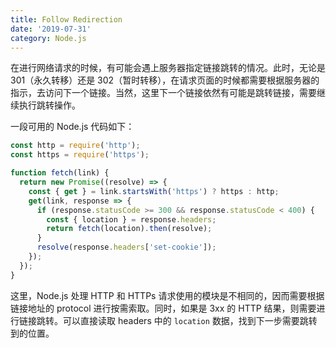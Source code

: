 ```yaml
---
title: Follow Redirection
date: '2019-07-31'
category: Node.js
---
```


在进行网络请求的时候，有可能会遇上服务器指定链接跳转的情况。此时，无论是 301（永久转移）还是 302（暂时转移），在请求页面的时候都需要根据服务器的指示，去访问下一个链接。当然，这里下一个链接依然有可能是跳转链接，需要继续执行跳转操作。

一段可用的 Node.js 代码如下：

```javascript
const http = require('http');
const https = require('https');

function fetch(link) {
  return new Promise((resolve) => {
    const { get } = link.startsWith('https') ? https : http;
    get(link, response => {
      if (response.statusCode >= 300 && response.statusCode < 400) {
        const { location } = response.headers;
        return fetch(location).then(resolve);
      }
      resolve(response.headers['set-cookie']);
    });
  });
}
```

这里，Node.js 处理 HTTP 和 HTTPs 请求使用的模块是不相同的，因而需要根据链接地址的 protocol 进行按需索取。同时，如果是 3xx 的 HTTP 结果，则需要进行链接跳转。可以直接读取 headers 中的 `location` 数据，找到下一步需要跳转到的位置。
